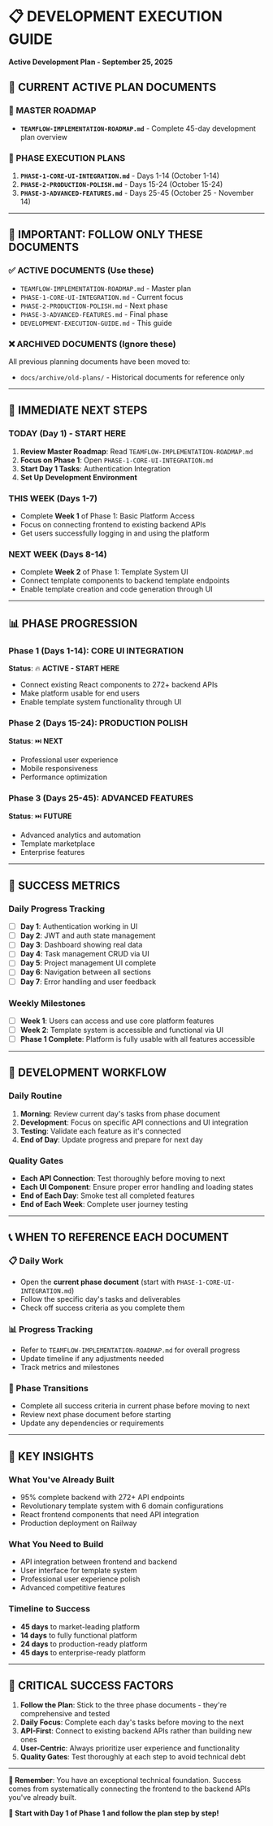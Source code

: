# 📋 DEVELOPMENT EXECUTION GUIDE
**Active Development Plan - September 25, 2025**

## 🎯 **CURRENT ACTIVE PLAN DOCUMENTS**

### **📌 MASTER ROADMAP**
- **`TEAMFLOW-IMPLEMENTATION-ROADMAP.md`** - Complete 45-day development plan overview

### **📌 PHASE EXECUTION PLANS**
1. **`PHASE-1-CORE-UI-INTEGRATION.md`** - Days 1-14 (October 1-14)
2. **`PHASE-2-PRODUCTION-POLISH.md`** - Days 15-24 (October 15-24)  
3. **`PHASE-3-ADVANCED-FEATURES.md`** - Days 25-45 (October 25 - November 14)

---

## 🚨 **IMPORTANT: FOLLOW ONLY THESE DOCUMENTS**

### **✅ ACTIVE DOCUMENTS** (Use these)
- `TEAMFLOW-IMPLEMENTATION-ROADMAP.md` - Master plan
- `PHASE-1-CORE-UI-INTEGRATION.md` - Current focus
- `PHASE-2-PRODUCTION-POLISH.md` - Next phase
- `PHASE-3-ADVANCED-FEATURES.md` - Final phase
- `DEVELOPMENT-EXECUTION-GUIDE.md` - This guide

### **❌ ARCHIVED DOCUMENTS** (Ignore these)
All previous planning documents have been moved to:
- `docs/archive/old-plans/` - Historical documents for reference only

---

## 🚀 **IMMEDIATE NEXT STEPS**

### **TODAY (Day 1) - START HERE**
1. **Review Master Roadmap**: Read `TEAMFLOW-IMPLEMENTATION-ROADMAP.md`
2. **Focus on Phase 1**: Open `PHASE-1-CORE-UI-INTEGRATION.md`
3. **Start Day 1 Tasks**: Authentication Integration
4. **Set Up Development Environment**

### **THIS WEEK (Days 1-7)**
- Complete **Week 1** of Phase 1: Basic Platform Access
- Focus on connecting frontend to existing backend APIs
- Get users successfully logging in and using the platform

### **NEXT WEEK (Days 8-14)**
- Complete **Week 2** of Phase 1: Template System UI
- Connect template components to backend template endpoints
- Enable template creation and code generation through UI

---

## 📊 **PHASE PROGRESSION**

### **Phase 1 (Days 1-14): CORE UI INTEGRATION** 
**Status**: 🔥 **ACTIVE - START HERE**
- Connect existing React components to 272+ backend APIs
- Make platform usable for end users
- Enable template system functionality through UI

### **Phase 2 (Days 15-24): PRODUCTION POLISH**
**Status**: ⏭️ **NEXT**
- Professional user experience
- Mobile responsiveness 
- Performance optimization

### **Phase 3 (Days 25-45): ADVANCED FEATURES**
**Status**: ⏭️ **FUTURE**
- Advanced analytics and automation
- Template marketplace
- Enterprise features

---

## 🎯 **SUCCESS METRICS**

### **Daily Progress Tracking**
- [ ] **Day 1**: Authentication working in UI
- [ ] **Day 2**: JWT and auth state management
- [ ] **Day 3**: Dashboard showing real data
- [ ] **Day 4**: Task management CRUD via UI
- [ ] **Day 5**: Project management UI complete
- [ ] **Day 6**: Navigation between all sections
- [ ] **Day 7**: Error handling and user feedback

### **Weekly Milestones**
- [ ] **Week 1**: Users can access and use core platform features
- [ ] **Week 2**: Template system is accessible and functional via UI
- [ ] **Phase 1 Complete**: Platform is fully usable with all features accessible

---

## 🔧 **DEVELOPMENT WORKFLOW**

### **Daily Routine**
1. **Morning**: Review current day's tasks from phase document
2. **Development**: Focus on specific API connections and UI integration
3. **Testing**: Validate each feature as it's connected
4. **End of Day**: Update progress and prepare for next day

### **Quality Gates**
- **Each API Connection**: Test thoroughly before moving to next
- **Each UI Component**: Ensure proper error handling and loading states
- **End of Each Day**: Smoke test all completed features
- **End of Each Week**: Complete user journey testing

---

## 📞 **WHEN TO REFERENCE EACH DOCUMENT**

### **📋 Daily Work**
- Open the **current phase document** (start with `PHASE-1-CORE-UI-INTEGRATION.md`)
- Follow the specific day's tasks and deliverables
- Check off success criteria as you complete them

### **📊 Progress Tracking**
- Refer to `TEAMFLOW-IMPLEMENTATION-ROADMAP.md` for overall progress
- Update timeline if any adjustments needed
- Track metrics and milestones

### **🔄 Phase Transitions**
- Complete all success criteria in current phase before moving to next
- Review next phase document before starting
- Update any dependencies or requirements

---

## 🎉 **KEY INSIGHTS**

### **What You've Already Built**
- 95% complete backend with 272+ API endpoints
- Revolutionary template system with 6 domain configurations
- React frontend components that need API integration
- Production deployment on Railway

### **What You Need to Build**
- API integration between frontend and backend
- User interface for template system
- Professional user experience polish
- Advanced competitive features

### **Timeline to Success**
- **45 days** to market-leading platform
- **14 days** to fully functional platform
- **24 days** to production-ready platform
- **45 days** to enterprise-ready platform

---

## 🚨 **CRITICAL SUCCESS FACTORS**

1. **Follow the Plan**: Stick to the three phase documents - they're comprehensive and tested
2. **Daily Focus**: Complete each day's tasks before moving to the next
3. **API-First**: Connect to existing backend APIs rather than building new ones
4. **User-Centric**: Always prioritize user experience and functionality
5. **Quality Gates**: Test thoroughly at each step to avoid technical debt

---

**🎯 Remember**: You have an exceptional technical foundation. Success comes from systematically connecting the frontend to the backend APIs you've already built.

**🚀 Start with Day 1 of Phase 1 and follow the plan step by step!**